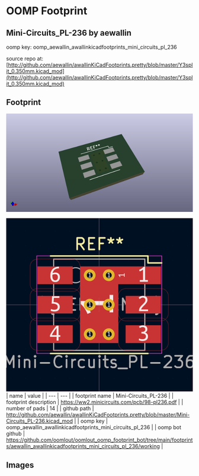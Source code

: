 # OOMP Footprint  
## Mini-Circuits_PL-236  by aewallin  
  
oomp key: oomp_aewallin_awallinkicadfootprints_mini_circuits_pl_236  
  
source repo at: [http://github.com/aewallin/awallinKiCadFootprints.pretty/blob/master/Y3split_0.350mm.kicad_mod](http://github.com/aewallin/awallinKiCadFootprints.pretty/blob/master/Y3split_0.350mm.kicad_mod)  
## Footprint  
  
[![working_kicad_pcb_3d.png](working_kicad_pcb_3d_600.png)](working_kicad_pcb_3d.png)  
  
[![working.png](working_600.png)](working.png)  
| name | value | 
| --- | --- | 
| footprint name | Mini-Circuits_PL-236 | 
| footprint description | https://ww2.minicircuits.com/pcb/98-pl236.pdf | 
| number of pads | 14 | 
| github path | http://github.com/aewallin/awallinKiCadFootprints.pretty/blob/master/Mini-Circuits_PL-236.kicad_mod | 
| oomp key | oomp_aewallin_awallinkicadfootprints_mini_circuits_pl_236 | 
| oomp bot github | https://github.com/oomlout/oomlout_oomp_footprint_bot/tree/main/footprints/aewallin_awallinkicadfootprints_mini_circuits_pl_236/working | 
## Images  
